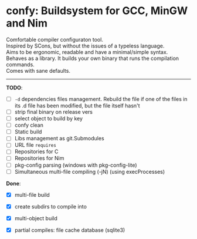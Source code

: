 # confy: Buildsystem for GCC, MinGW and Nim
Comfortable compiler configuraton tool.  
Inspired by SCons, but without the issues of a typeless language.  
Aims to be ergonomic, readable and have a minimal/simple syntax.  
Behaves as a library. It builds your own binary that runs the compilation commands.  
Comes with sane defaults.  

---
**TODO**:
- [ ] `-d` dependencies files management. Rebuild the file if one of the files in its .d file has been modified, but the file itself hasn't
- [ ] strip final binary on release vers
- [ ] select object to build by key
- [ ] confy clean
- [ ] Static build
- [ ] Libs management as git.Submodules
- [ ] URL file `requires`
- [ ] Repositories for C
- [ ] Repositories for Nim
- [ ] pkg-config parsing  (windows with pkg-config-lite)
- [ ] Simultaneous multi-file compiling (-jN)  (using execProcesses)

**Done**:
- [x] multi-file build
- [x] create subdirs to compile into
- [x] multi-object build
- [x] partial compiles: file cache database (sqlite3)

